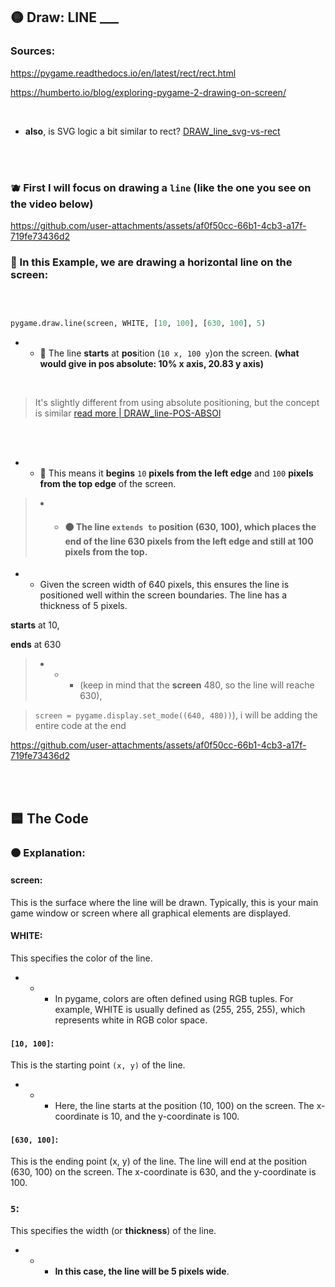 
## 🟡 Draw: LINE  ___

### Sources:

https://pygame.readthedocs.io/en/latest/rect/rect.html

https://humberto.io/blog/exploring-pygame-2-drawing-on-screen/

<br>

- **also**, is SVG logic a bit similar to rect? [DRAW_line_svg-vs-rect](./z_DRAW_line_svg-vs-rect_.md)


<br>
<br>

### 🫐 First I will focus on drawing a `line` (like the one you see on the video below)

https://github.com/user-attachments/assets/af0f50cc-66b1-4cb3-a17f-719fe73436d2




### 🍊 In this Example, we are drawing a horizontal line on the screen:

<br>

```python

pygame.draw.line(screen, WHITE, [10, 100], [630, 100], 5)


```


- -  🍊 The line **starts** at **pos**ition (`10 x, 100 y`)on the screen.  **(what would give in pos absolute: 10% x axis, 20.83 y axis)**

<br>

>It's slightly different from using absolute positioning, but the concept is similar  [read more | DRAW_line-POS-ABSOl](./z_DRAW_line-POS-ABSOl_1.md)

<br>
<br>

- - 🍊 This means it **begins** `10` **pixels from the left edge** and `100` **pixels from the top edge** of the screen.




> - - #### 🟤 The line `extends to` position (630, 100), which places the end of the line 630 pixels from the left edge and still at 100 pixels from the top.

- -  Given the screen width of 640 pixels, this ensures the line is positioned well within the screen boundaries.
The line has a thickness of 5 pixels.

**starts** at 10,

**ends** at 630

>- - - (keep in mind that the **screen** 480, so the line will reache 630),

>`screen = pygame.display.set_mode((640, 480))`), i will be adding the entire code at the end



https://github.com/user-attachments/assets/af0f50cc-66b1-4cb3-a17f-719fe73436d2


<br>

<br>

## 🟦 The Code

### 🟠 Explanation:

#### screen:

This is the surface where the line will be drawn. Typically, this is your main game window or screen where all graphical elements are displayed.

#### WHITE:

This specifies the color of the line.

- - - In pygame, colors are often defined using RGB tuples. For example, WHITE is usually defined as (255, 255, 255), which represents white in RGB color space.


#### `[10, 100]`:

This is the starting point `(x, y)` of the line.

- - - Here, the line starts at the position (10, 100) on the screen. The x-coordinate is 10, and the y-coordinate is 100.


#### `[630, 100]`:

This is the ending point (x, y) of the line. The line will end at the position (630, 100) on the screen. The x-coordinate is 630, and the y-coordinate is 100.


### `5`:

This specifies the width (or **thickness**) of the line.

 - - - **In this case, the line will be 5 pixels wide**.

